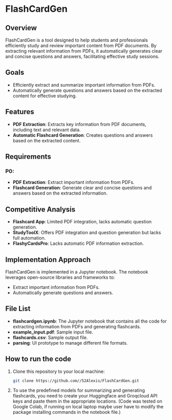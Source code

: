 # FlashCardGen

## Overview
FlashCardGen is a tool designed to help students and professionals efficiently study and review important content from PDF documents. By extracting relevant information from PDFs, it automatically generates clear and concise questions and answers, facilitating effective study sessions.

## Goals
- Efficiently extract and summarize important information from PDFs.
- Automatically generate questions and answers based on the extracted content for effective studying.

## Features
- **PDF Extraction**: Extracts key information from PDF documents, including text and relevant data.
- **Automatic Flashcard Generation**: Creates questions and answers based on the extracted content.

## Requirements
### P0:
- **PDF Extraction**: Extract important information from PDFs.
- **Flashcard Generation**: Generate clear and concise questions and answers based on the extracted information.

## Competitive Analysis
- **Flashcard App**: Limited PDF integration, lacks automatic question generation.
- **StudyToolX**: Offers PDF integration and question generation but lacks full automation.
- **FlashyCardsPro**: Lacks automatic PDF information extraction.

## Implementation Approach
FlashCardGen is implemented in a Jupyter notebook. The notebook leverages open-source libraries and frameworks to:
- Extract important information from PDFs.
- Automatically generate questions and answers.

## File List
- **flashcardgen.ipynb**: The Jupyter notebook that contains all the code for extracting information from PDFs and generating flashcards.
- **example_input.pdf**: Sample input file.
- **flashcards.csv**: Sample output file.
- **parsing**: UI prototype to manage different file formats.

## How to run the code
1. Clone this repository to your local machine:
   ```bash
   git clone https://github.com//52Alexis/FlashCardGen.git
2. To use the predefined models for summarizing and generating flashcards, you need to create your Huggingface and Groqcloud API keys and paste them in the appropriate locations. (Code was tested on Google Colab, if running on local laptop maybe user have to modify the package installing commands in the notebook file.)
